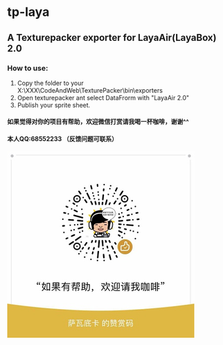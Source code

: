 # tp-laya
## A Texturepacker exporter for LayaAir(LayaBox) 2.0
### How to use:
1. Copy the folder to your X:\XXX\CodeAndWeb\TexturePacker\bin\exporters
2. Open texturepacker ant select DataFrorm with "LayaAir 2.0"
3. Publish your sprite sheet.

#### 如果觉得对你的项目有帮助，欢迎微信打赏请我喝一杯咖啡，谢谢^^
#### 本人QQ:68552233 （反馈问题可联系）
![avatar](https://github.com/bjfumac/Asset/raw/master/images/wx_ma.jpg)